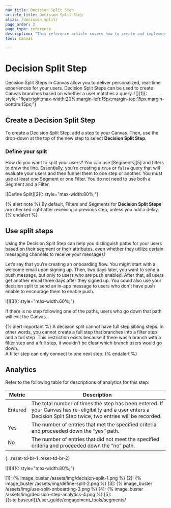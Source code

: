 ```yaml
---
nav_title: Decision Split Step
article_title: Decision Split Step
alias: /decision_split/
page_order: 2
page_type: reference
description: "This reference article covers how to create and implement Decision Split Steps within your Canvas."
tool: Canvas

---
```


# Decision Split Step

Decision Split Steps in Canvas allow you to deliver personalized, real-time experiences for your users. Decision Split Steps can be used to create Canvas branches based on whether a user matches a query.
![][1]{: style="float:right;max-width:20%;margin-left:15px;margin-top:15px;margin-bottom:15px;"}

## Create a Decision Split Step

To create a Decision Split Step, add a step to your Canvas. Then, use the drop-down at the top of the new step to select **Decision Split Step**.

### Define your split

How do you want to split your users? You can use [Segments][5] and filters to draw the line. Essentially, you're creating a `true` or `false` query that will evaluate your users and then funnel them to one step or another. You must use at least one Segment or one Filter. You do not need to use both a Segment and a Filter.

![Define Split][2]{: style="max-width:80%;"}

{% alert note %} 
By default, Filters and Segments for **Decision Split Steps** are checked right after receiving a previous step, unless you add a delay. 
{% endalert %} 

## Use split steps

Using the Decision Split Step can help you distinguish paths for your users based on their segment or their attributes, even whether they utilize certain messaging channels to receive your messages!

Let’s say that you’re creating an onboarding flow. You might start with a welcome email upon signing up. Then, two days later, you want to send a push message, but only to users who are push enabled. After that, all users get another email three days after they signed up. You could also use your decision split to send an in-app message to users who don't have push enable to encourage them to enable push.

![][3]{: style="max-width:60%;"}

If there is no step following one of the paths, users who go down that path will exit the Canvas. 

{% alert important %}
A decision split cannot have full step sibling steps. In other words, you cannot create a full step that branches into a filter step and a full step. This restriction exists because if there was a branch with a filter step and a full step, it wouldn’t be clear which branch users would go down.
<br>
A filter step can only connect to one next step.
{% endalert %}

## Analytics

Refer to the following table for descriptions of analytics for this step:

| Metric | Description |
|---|---|
| Entered | The total number of times the step has been entered. If your Canvas has re-eligibility and a user enters a Decision Split Step twice, two entries will be recorded. |
| Yes | The number of entries that met the specified criteria and proceeded down the “yes” path. |
| No | The number of entries that did not meet the specified criteria and proceeded down the “no” path. |
{: .reset-td-br-1 .reset-td-br-2}

![][4]{: style="max-width:80%;"}

[1]: {% image_buster /assets/img/decision-split-1.png %}
[2]: {% image_buster /assets/img/define-split-2.png %}
[3]: {% image_buster /assets/img/use-split-onboarding-3.png %}
[4]: {% image_buster /assets/img/decision-step-analytics-4.png %}
[5]: {{site.baseurl}}/user_guide/engagement_tools/segments/